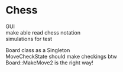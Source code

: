 # Chess

GUI<br>
make able read chess notation<br>
simulations for test<br>

Board class as a Singleton<br>
MoveCheckState should make checkings btw<br>
Board::MakeMove2 is the right way!
